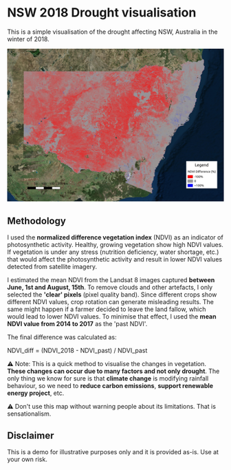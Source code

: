 # NSW 2018 Drought visualisation

This is a simple visualisation of the drought affecting NSW, Australia in the winter of 2018.

![alt text](img/diff.png)

## Methodology

I used the **normalized difference vegetation index** (NDVI) as an indicator of photosynthetic activity. Healthy, growing vegetation show high NDVI values. If vegetation is under any stress (nutrition deficiency, water shortage, etc.) that would affect the photosynthetic activity and result in lower NDVI values detected from satellite imagery.

I estimated the mean NDVI from the Landsat 8 images captured **between June, 1st and August, 15th**. To remove clouds and other artefacts, I only selected the **'clear' pixels** (pixel quality band). Since different crops show different NDVI values, crop rotation can generate misleading results. The same might happen if a farmer decided to leave the land fallow, which would lead to lower NDVI values. To minimise that effect, I used the **mean NDVI value from 2014 to 2017** as the 'past NDVI'.

The final difference was calculated as:

NDVI_diff = (NDVI_2018 - NDVI_past) / NDVI_past

:warning: Note: This is a quick method to visualise the changes in vegetation. **These changes can occur due to many factors and not only drought**. The only thing we know for sure is that **climate change** is modifying rainfall behaviour, so we need to **reduce carbon emissions**, **support renewable energy project**, etc.

:warning: Don't use this map without warning people about its limitations. That is sensationalism.

## Disclaimer

This is a demo for illustrative purposes only and it is provided as-is. Use at your own risk.
